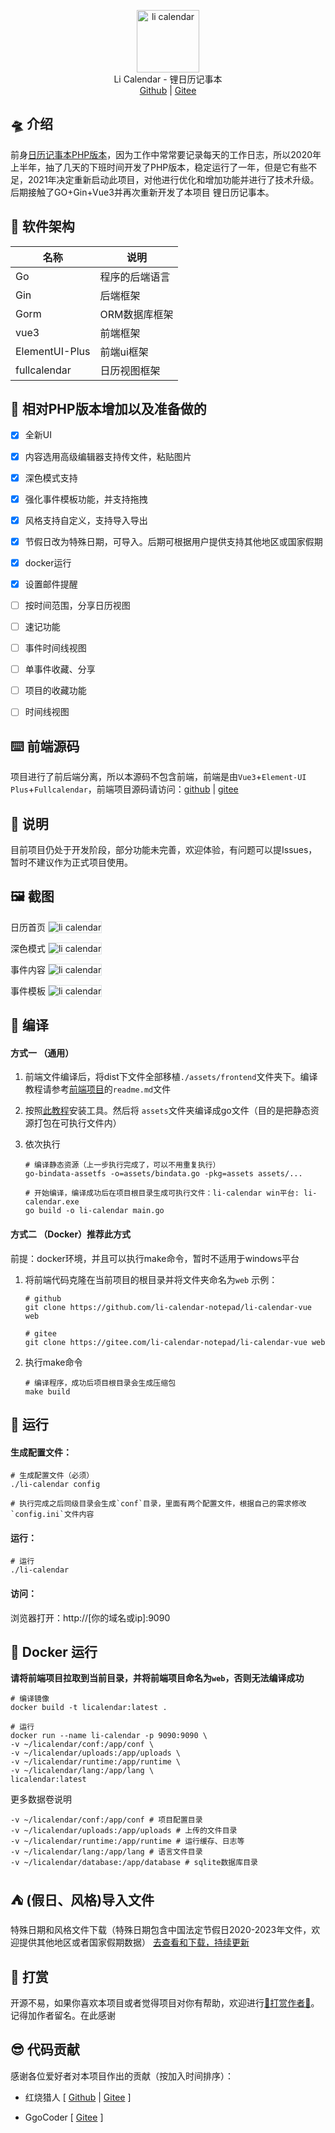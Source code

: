 

<p align="center">
<img alt="li calendar" src="./readme_src/logo.png" width="100px" />
<br>
Li Calendar - 锂日历记事本
<br>
<a title="Github" target="_blank" href="https://github.com/li-calendar-notepad">Github</a> |
<a title="Gitee" target="_blank" href="https://gitee.com/li-calendar-notepad">Gitee</a> 
</p>





## 🛸 介绍

前身[日历记事本PHP版本](https://gitee.com/hslr/calendar_notepad)，因为工作中常常要记录每天的工作日志，所以2020年上半年，抽了几天的下班时间开发了PHP版本，稳定运行了一年，但是它有些不足，2021年决定重新启动此项目，对他进行优化和增加功能并进行了技术升级。后期接触了GO+Gin+Vue3并再次重新开发了本项目 锂日历记事本。

## 🎁 软件架构

|名称|说明|
|---|---|
|Go|程序的后端语言|
|Gin|后端框架|
|Gorm|ORM数据库框架|
|vue3|前端框架|
|ElementUI-Plus|前端ui框架|
|fullcalendar|日历视图框架|


## 🌱 相对PHP版本增加以及准备做的
- [x] 全新UI
- [x] 内容选用高级编辑器支持传文件，粘贴图片
- [x] 深色模式支持
- [x] 强化事件模板功能，并支持拖拽
- [x] 风格支持自定义，支持导入导出
- [x] 节假日改为特殊日期，可导入。后期可根据用户提供支持其他地区或国家假期
- [x] docker运行
- [x] 设置邮件提醒
- [ ] 按时间范围，分享日历视图
- [ ] 速记功能
- [ ] 事件时间线视图
- [ ] 单事件收藏、分享
- [ ] 项目的收藏功能
- [ ] 时间线视图


## ⌨️ 前端源码
项目进行了前后端分离，所以本源码不包含前端，前端是由`Vue3`+`Element-UI Plus`+`Fullcalendar`，前端项目源码请访问：[github](https://github.com/li-calendar-notepad/li-calendar-vue) | [gitee](https://gitee.com/li-calendar-notepad/li-calendar-vue)

## 🚥 说明
目前项目仍处于开发阶段，部分功能未完善，欢迎体验，有问题可以提Issues，暂时不建议作为正式项目使用。

## 🖼️ 截图

日历首页
<img alt="li calendar" style="border:1px solid #dce1e4;" src="./readme_src/screenshot/item_home.png" />

深色模式
<img alt="li calendar" style="border:1px solid #dce1e4;" src="./readme_src/screenshot/dark.png" />

事件内容
<img alt="li calendar" style="border:1px solid #dce1e4;" src="./readme_src/screenshot/event_content.png" />

事件模板
<img alt="li calendar" style="border:1px solid #dce1e4;" src="./readme_src/screenshot/item_home_model.png" />

## 💾 编译

#### 方式一 （通用）

1. 前端文件编译后，将dist下文件全部移植`./assets/frontend`文件夹下。编译教程请参考[前端项目](#前端源码)的`readme.md`文件

2. 按照[此教程](./assets/readme.md)安装工具。然后将
    `assets`文件夹编译成go文件（目的是把静态资源打包在可执行文件内）
3. 依次执行
    ```shell
    # 编译静态资源（上一步执行完成了，可以不用重复执行）
    go-bindata-assetfs -o=assets/bindata.go -pkg=assets assets/... 
    
    # 开始编译，编译成功后在项目根目录生成可执行文件：li-calendar win平台: li-calendar.exe
    go build -o li-calendar main.go
    ```
#### 方式二 （Docker）推荐此方式

前提：docker环境，并且可以执行make命令，暂时不适用于windows平台

1. 将前端代码克隆在当前项目的根目录并将文件夹命名为`web`
    示例：
    ```shell
    # github
    git clone https://github.com/li-calendar-notepad/li-calendar-vue web
    
    # gitee
    git clone https://gitee.com/li-calendar-notepad/li-calendar-vue web
    ```
2. 执行make命令
    ```shell
    # 编译程序，成功后项目根目录会生成压缩包
    make build
    ```

## 🚄 运行

#### 生成配置文件：
```
# 生成配置文件（必须）
./li-calendar config

# 执行完成之后同级目录会生成`conf`目录，里面有两个配置文件，根据自己的需求修改`config.ini`文件内容
```

#### 运行：
```
# 运行
./li-calendar 
```

#### 访问：
浏览器打开：http://[你的域名或ip]:9090


## 💎 Docker 运行

**请将前端项目拉取到当前目录，并将前端项目命名为`web`，否则无法编译成功**

```shell
# 编译镜像
docker build -t licalendar:latest . 

# 运行
docker run --name li-calendar -p 9090:9090 \
-v ~/licalendar/conf:/app/conf \
-v ~/licalendar/uploads:/app/uploads \
-v ~/licalendar/runtime:/app/runtime \
-v ~/licalendar/lang:/app/lang \
licalendar:latest
```

更多数据卷说明
```
-v ~/licalendar/conf:/app/conf # 项目配置目录
-v ~/licalendar/uploads:/app/uploads # 上传的文件目录
-v ~/licalendar/runtime:/app/runtime # 运行缓存、日志等
-v ~/licalendar/lang:/app/lang # 语言文件目录
-v ~/licalendar/database:/app/database # sqlite数据库目录
```

## ⛺ (假日、风格)导入文件
特殊日期和风格文件下载（特殊日期包含中国法定节假日2020-2023年文件，欢迎提供其他地区或者国家假期数据）
[去查看和下载，持续更新](https://cloud.enianteam.com/#/share/ugwzotae)

## 🎁 打赏

开源不易，如果你喜欢本项目或者觉得项目对你有帮助，欢迎进行[🧧打赏作者🧧](https://blog.enianteam.com/u/sun/content/11#%E6%89%93%E8%B5%8F)。记得加作者留名。在此感谢

## 😎 代码贡献

感谢各位爱好者对本项目作出的贡献（按加入时间排序）：

- 红烧猎人 \[ [Github](https://github.com/hslr-s) | [Gitee](https://gitee.com/GgoCoder) ]

- GgoCoder \[ [Gitee](https://gitee.com/GgoCoder) ]